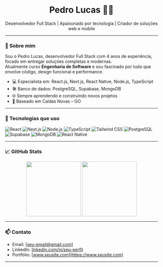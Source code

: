 <h1 align="center">Pedro Lucas 👨‍💻</h1>

<p align="center">
  Desenvolvedor Full Stack | Apaixonado por tecnologia | Criador de soluções web e mobile
</p>

---

### 👋 Sobre mim

Sou o Pedro Lucas, desenvolvedor Full Stack com 4 anos de experiência, focado em entregar soluções completas e modernas.  
Atualmente curso **Engenharia de Software** e sou fascinado por tudo que envolve código, design funcional e performance.

- 💻 Especialista em: React.js, Next.js, React Native, Node.js, TypeScript
- 🛠️ Banco de dados: PostgreSQL, Supabase, MongoDB
- 🌐 Sempre aprendendo e construindo novos projetos
- 📍 Baseado em Caldas Novas – GO

---

### 🚀 Tecnologias que uso

![React](https://img.shields.io/badge/-React-61DAFB?style=flat&logo=react&logoColor=white)
![Next.js](https://img.shields.io/badge/-Next.js-000000?style=flat&logo=nextdotjs)
![Node.js](https://img.shields.io/badge/-Node.js-339933?style=flat&logo=node.js&logoColor=white)
![TypeScript](https://img.shields.io/badge/-TypeScript-3178C6?style=flat&logo=typescript&logoColor=white)
![Tailwind CSS](https://img.shields.io/badge/-Tailwind-06B6D4?style=flat&logo=tailwindcss&logoColor=white)
![PostgreSQL](https://img.shields.io/badge/-PostgreSQL-4169E1?style=flat&logo=postgresql&logoColor=white)
![Supabase](https://img.shields.io/badge/-Supabase-3ECF8E?style=flat&logo=supabase&logoColor=white)
![MongoDB](https://img.shields.io/badge/-MongoDB-47A248?style=flat&logo=mongodb&logoColor=white)
![React Native](https://img.shields.io/badge/-React%20Native-61DAFB?style=flat&logo=react&logoColor=white)

---

### 📈 GitHub Stats

<p align="center">
  <img height="180em" src="https://github-readme-stats.vercel.app/api?username=pedrolucasdev&show_icons=true&theme=radical" />
  <img height="180em" src="https://github-readme-stats.vercel.app/api/top-langs/?username=pedrolucasdev&layout=compact&theme=radical"/>
</p>

---

### 📫 Contato

- Email: [seu-email@gmail.com]
- LinkedIn: [linkedin.com/in/seu-perfil](https://linkedin.com/in/seu-perfil)
- Portfólio: [www.seusite.com](https://www.seusite.com)

---
